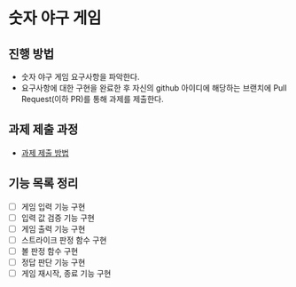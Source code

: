# 숫자 야구 게임
## 진행 방법
* 숫자 야구 게임 요구사항을 파악한다.
* 요구사항에 대한 구현을 완료한 후 자신의 github 아이디에 해당하는 브랜치에 Pull Request(이하 PR)를 통해 과제를 제출한다.

## 과제 제출 과정
* [과제 제출 방법](https://github.com/next-step/nextstep-docs/tree/master/precourse)

## 기능 목록 정리
- [ ] 게임 입력 기능 구현
- [ ] 입력 값 검증 기능 구현
- [ ] 게임 출력 기능 구현
- [ ] 스트라이크 판정 함수 구현
- [ ] 볼 판정 함수 구현
- [ ] 정답 판단 기능 구현
- [ ] 게임 재시작, 종료 기능 구현